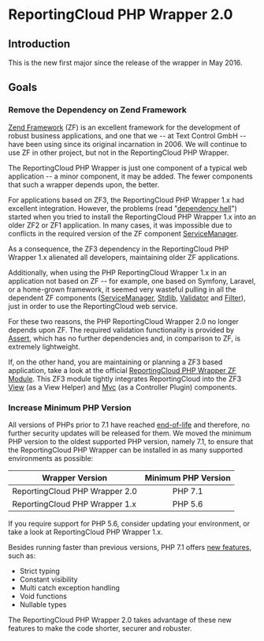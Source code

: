 # ReportingCloud PHP Wrapper 2.0

## Introduction

This is the new first major since the release of the wrapper in May 2016.

## Goals

### Remove the Dependency on Zend Framework

[Zend Framework](https://framework.zend.com/) (ZF) is an excellent framework for the development of robust business applications, and one that we -- at Text Control GmbH -- have been using since its original incarnation in 2006. We will continue to use ZF in other project, but not in the ReportingCloud PHP Wrapper.

The ReportingCloud PHP Wrapper is just one component of a typical web application -- a minor component, it may be added. The fewer components that such a wrapper depends upon, the better.

For applications based on ZF3, the ReportingCloud PHP Wrapper 1.x had excellent integration. However, the problems (read "[dependency hell](https://en.wikipedia.org/wiki/Dependency_hell)") started when you tried to install the ReportingCloud PHP Wrapper 1.x into an older ZF2 or ZF1 application. In many cases, it was impossible due to conflicts in the required version of the ZF component [ServiceManager](https://github.com/zendframework/zend-servicemanager).

As a consequence, the ZF3 dependency in the ReportingCloud PHP Wrapper 1.x alienated all developers, maintaining older ZF applications.

Additionally, when using the PHP ReportingCloud Wrapper 1.x in an application not based on ZF -- for example, one based on Symfony, Laravel, or a home-grown framework, it seemed very wasteful pulling in all the dependent ZF components ([ServiceManager](https://github.com/zendframework/zend-servicemanager), [Stdlib](https://github.com/zendframework/zend-stdlib), [Validator](https://github.com/zendframework/zend-validator) and [Filter](https://github.com/zendframework/zend-filter)), just in order to use the ReportingCloud web service.

For these two reasons, the PHP ReportingCloud Wrapper 2.0 no longer depends upon ZF. The required validation functionality is provided by [Assert](https://github.com/webmozart/assert), which has no further dependencies and, in comparison to ZF, is extremely lightweight.

If, on the other hand, you are maintaining or planning a ZF3 based application, take a look at the official [ReportingCloud PHP Wrapper ZF Module](https://github.com/TextControl/txtextcontrol-reportingcloud-php-zf-module). This ZF3 module tightly integrates ReportingCloud into the ZF3 [View](https://github.com/zendframework/zend-view) (as a View Helper) and [Mvc](https://github.com/zendframework/zend-mvc) (as a Controller Plugin) components.

### Increase Minimum PHP Version

All versions of PHPs prior to 7.1 have reached [end-of-life](http://php.net/eol.php) and therefore, no further security updates will be released for them. We moved the minimum PHP version to the oldest supported PHP version, namely 7.1, to ensure that the ReportingCloud PHP Wrapper can be installed in as many supported environments as possible:

| Wrapper Version                | Minimum PHP Version |
| ------------------------------ |:-------------------:|
| ReportingCloud PHP Wrapper 2.0 | PHP 7.1             |
| ReportingCloud PHP Wrapper 1.x | PHP 5.6             |

If you require support for PHP 5.6, consider updating your environment, or take a look at ReportingCloud PHP Wrapper 1.x.

Besides running faster than previous versions, PHP 7.1 offers [new features](http://php.net/manual/de/migration71.new-features.php), such as:

- Strict typing
- Constant visibility
- Multi catch exception handling
- Void functions
- Nullable types

The ReportingCloud PHP Wrapper 2.0 takes advantage of these new features to make the code shorter, securer and robuster.

